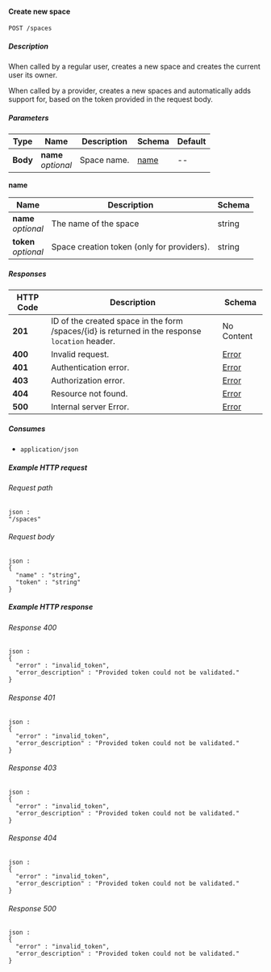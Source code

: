 
<a name="create_space"></a>
#### Create new space
```
POST /spaces
```


##### Description
When called by a regular user, creates a new space and creates the current user its owner.

When called by a provider, creates a new spaces and automatically adds support for, based on the token provided in the request body.


##### Parameters

|Type|Name|Description|Schema|Default|
|---|---|---|---|---|
|**Body**|**name**  <br>*optional*|Space name.|[name](#create_space-name)|--|

<a name="create_space-name"></a>
**name**

|Name|Description|Schema|
|---|---|---|
|**name**  <br>*optional*|The name of the space|string|
|**token**  <br>*optional*|Space creation token (only for providers).|string|


##### Responses

|HTTP Code|Description|Schema|
|---|---|---|
|**201**|ID of the created space in the form /spaces/{id} is  returned in the response `location` header.|No Content|
|**400**|Invalid request.|[Error](../definitions/Error.md#error)|
|**401**|Authentication error.|[Error](../definitions/Error.md#error)|
|**403**|Authorization error.|[Error](../definitions/Error.md#error)|
|**404**|Resource not found.|[Error](../definitions/Error.md#error)|
|**500**|Internal server Error.|[Error](../definitions/Error.md#error)|


##### Consumes

* `application/json`


##### Example HTTP request

###### Request path
```
json :
"/spaces"
```


###### Request body
```
json :
{
  "name" : "string",
  "token" : "string"
}
```


##### Example HTTP response

###### Response 400
```
json :
{
  "error" : "invalid_token",
  "error_description" : "Provided token could not be validated."
}
```


###### Response 401
```
json :
{
  "error" : "invalid_token",
  "error_description" : "Provided token could not be validated."
}
```


###### Response 403
```
json :
{
  "error" : "invalid_token",
  "error_description" : "Provided token could not be validated."
}
```


###### Response 404
```
json :
{
  "error" : "invalid_token",
  "error_description" : "Provided token could not be validated."
}
```


###### Response 500
```
json :
{
  "error" : "invalid_token",
  "error_description" : "Provided token could not be validated."
}
```



